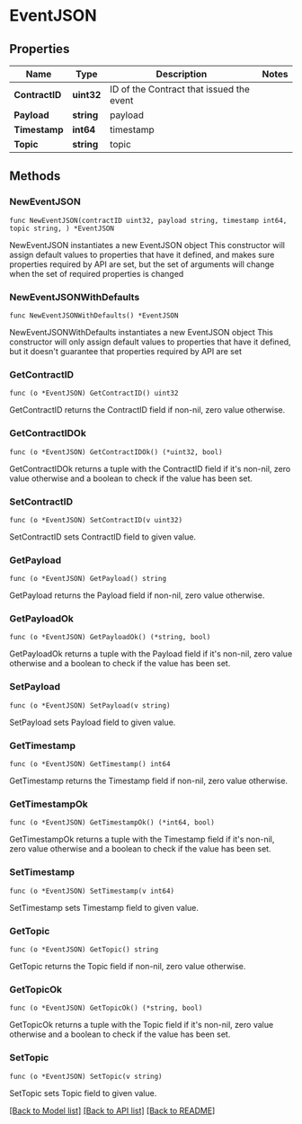 # EventJSON

## Properties

Name | Type | Description | Notes
------------ | ------------- | ------------- | -------------
**ContractID** | **uint32** | ID of the Contract that issued the event | 
**Payload** | **string** | payload | 
**Timestamp** | **int64** | timestamp | 
**Topic** | **string** | topic | 

## Methods

### NewEventJSON

`func NewEventJSON(contractID uint32, payload string, timestamp int64, topic string, ) *EventJSON`

NewEventJSON instantiates a new EventJSON object
This constructor will assign default values to properties that have it defined,
and makes sure properties required by API are set, but the set of arguments
will change when the set of required properties is changed

### NewEventJSONWithDefaults

`func NewEventJSONWithDefaults() *EventJSON`

NewEventJSONWithDefaults instantiates a new EventJSON object
This constructor will only assign default values to properties that have it defined,
but it doesn't guarantee that properties required by API are set

### GetContractID

`func (o *EventJSON) GetContractID() uint32`

GetContractID returns the ContractID field if non-nil, zero value otherwise.

### GetContractIDOk

`func (o *EventJSON) GetContractIDOk() (*uint32, bool)`

GetContractIDOk returns a tuple with the ContractID field if it's non-nil, zero value otherwise
and a boolean to check if the value has been set.

### SetContractID

`func (o *EventJSON) SetContractID(v uint32)`

SetContractID sets ContractID field to given value.


### GetPayload

`func (o *EventJSON) GetPayload() string`

GetPayload returns the Payload field if non-nil, zero value otherwise.

### GetPayloadOk

`func (o *EventJSON) GetPayloadOk() (*string, bool)`

GetPayloadOk returns a tuple with the Payload field if it's non-nil, zero value otherwise
and a boolean to check if the value has been set.

### SetPayload

`func (o *EventJSON) SetPayload(v string)`

SetPayload sets Payload field to given value.


### GetTimestamp

`func (o *EventJSON) GetTimestamp() int64`

GetTimestamp returns the Timestamp field if non-nil, zero value otherwise.

### GetTimestampOk

`func (o *EventJSON) GetTimestampOk() (*int64, bool)`

GetTimestampOk returns a tuple with the Timestamp field if it's non-nil, zero value otherwise
and a boolean to check if the value has been set.

### SetTimestamp

`func (o *EventJSON) SetTimestamp(v int64)`

SetTimestamp sets Timestamp field to given value.


### GetTopic

`func (o *EventJSON) GetTopic() string`

GetTopic returns the Topic field if non-nil, zero value otherwise.

### GetTopicOk

`func (o *EventJSON) GetTopicOk() (*string, bool)`

GetTopicOk returns a tuple with the Topic field if it's non-nil, zero value otherwise
and a boolean to check if the value has been set.

### SetTopic

`func (o *EventJSON) SetTopic(v string)`

SetTopic sets Topic field to given value.



[[Back to Model list]](../README.md#documentation-for-models) [[Back to API list]](../README.md#documentation-for-api-endpoints) [[Back to README]](../README.md)



